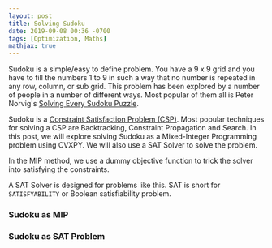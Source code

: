 ```yaml
---
layout: post
title: Solving Sudoku
date: 2019-09-08 00:36 -0700
tags: [Optimization, Maths]
mathjax: true
---
```


Sudoku is a simple/easy to define problem. You have a 9 x 9 grid
and you have to fill the numbers 1 to 9 in such a way that no number is
repeated in any row, column, or sub grid. This problem has been explored by a
number of people in a number of different ways. Most popular of them all is
Peter Norvig's [Solving Every Sudoku Puzzle](https://norvig.com/sudoku.html).

<!-- more -->

Sudoku is a [Constraint Satisfaction
Problem (CSP)](https://en.wikipedia.org/wiki/Constraint_satisfaction_problem).
Most popular techniques for solving a CSP are Backtracking, Constraint
Propagation and Search. In this post, we will explore solving Sudoku as a
Mixed-Integer Programming problem using CVXPY. We will also use a SAT Solver to
solve the problem.

In the MIP method, we use a dummy objective function to trick the solver
into satisfying the constraints.

A SAT Solver is designed for problems like this. SAT is short for
`SATISFYABILITY` or Boolean satisfiability problem.

### Sudoku as MIP


### Sudoku as SAT Problem

